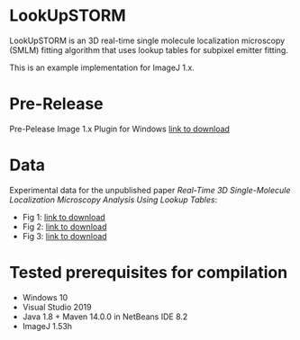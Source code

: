 # LookUpSTORM

LookUpSTORM is an 3D real-time single molecule localization microscopy (SMLM) fitting algorithm that uses lookup tables for subpixel emitter fitting.

This is an example implementation for ImageJ 1.x.

# Pre-Release
Pre-Pelease Image 1.x Plugin for Windows [link to download](https://filebox.fhooecloud.at/index.php/s/c9Xe85ybzMrLBdM)

# Data
Experimental data for the unpublished paper *Real-Time 3D Single-Molecule Localization Microscopy Analysis Using Lookup Tables*:
* Fig 1: [link to download](https://filebox.fhooecloud.at/index.php/s/c9Xe85ybzMrLBdM)
* Fig 2: [link to download](https://filebox.fhooecloud.at/index.php/s/6EyQ4tnWM2qZdHe)
* Fig 3: [link to download](https://filebox.fhooecloud.at/index.php/s/fKwtgFXaxcf8jpp)

# Tested prerequisites for compilation
* Windows 10
* Visual Studio 2019
* Java 1.8 + Maven 14.0.0 in NetBeans IDE 8.2
* ImageJ 1.53h
